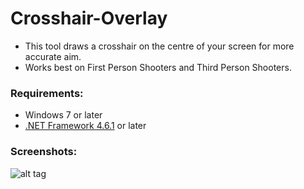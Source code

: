 # Crosshair-Overlay

* This tool draws a crosshair on the centre of your screen for more accurate aim.
* Works best on First Person Shooters and Third Person Shooters.

### Requirements:
 * Windows 7 or later
 * [.NET Framework 4.6.1](https://www.microsoft.com/en-ca/download/details.aspx?id=49981) or later
 
 ### Screenshots:
![alt tag](https://raw.githubusercontent.com/uncatalyzed/Crosshair-Overlay/master/preview01.PNG)
